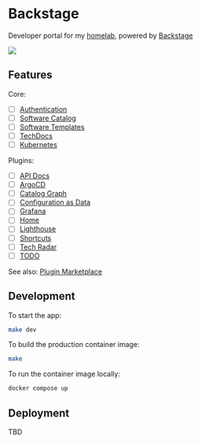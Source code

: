 # Backstage

Developer portal for my [homelab](https://github.com/khuedoan/homelab), powered by [Backstage](https://backstage.io)

![](https://user-images.githubusercontent.com/27996771/180509223-ac96970f-01ae-4ae0-bcda-fe911ce232f6.png)

## Features

Core:

- [ ] [Authentication](https://backstage.io/docs/auth)
- [ ] [Software Catalog](https://backstage.io/docs/features/software-catalog/software-catalog-overview)
- [ ] [Software Templates](https://backstage.io/docs/features/software-templates/software-templates-index)
- [ ] [TechDocs](https://backstage.io/docs/features/techdocs/techdocs-overview)
- [ ] [Kubernetes](https://backstage.io/docs/features/kubernetes/overview)

Plugins:

- [ ] [API Docs](https://github.com/backstage/backstage/blob/master/plugins/api-docs/README.md)
- [ ] [ArgoCD](https://roadie.io/backstage/plugins/argo-cd/?utm_source=backstage.io&utm_medium=marketplace&utm_campaign=argo-cd)
- [ ] [Catalog Graph](https://github.com/backstage/backstage/blob/master/plugins/catalog-graph/README.md)
- [ ] [Configuration as Data](https://github.com/GoogleContainerTools/kpt-backstage-plugins/tree/main/plugins/cad)
- [ ] [Grafana](https://github.com/K-Phoen/backstage-plugin-grafana)
- [ ] [Home](https://github.com/backstage/backstage/blob/master/plugins/home/README.md)
- [ ] [Lighthouse](https://github.com/backstage/backstage/tree/master/plugins/lighthouse)
- [ ] [Shortcuts](https://github.com/backstage/backstage/blob/master/plugins/shortcuts/README.md)
- [ ] [Tech Radar](https://github.com/backstage/backstage/tree/master/plugins/tech-radar)
- [ ] [TODO](https://github.com/backstage/backstage/tree/master/plugins/todo)

See also: [Plugin Marketplace](https://backstage.io/plugins)

## Development

To start the app:

```sh
make dev
```

To build the production container image:

```sh
make
```

To run the container image locally:

```sh
docker compose up
```

## Deployment

TBD
